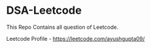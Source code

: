 # DSA-Leetcode
This Repo Contains all question of Leetcode.

Leetcode Profile - https://leetcode.com/ayushgupta09/
